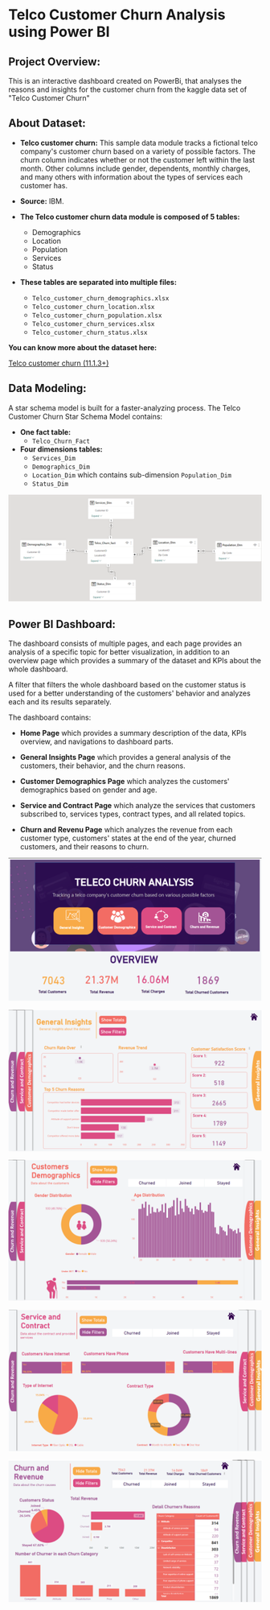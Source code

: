
# Telco Customer Churn Analysis using Power BI


## Project Overview:

This is an interactive dashboard created on PowerBi, that analyses the reasons and insights for the customer churn from the kaggle data set of "Telco Customer Churn"


## About Dataset:

- **Telco customer churn:** This sample data module tracks a fictional telco company's customer churn based on a variety of possible factors. The churn column indicates whether or not the customer left within the last month. Other columns include gender, dependents, monthly charges, and many others with information about the types of services each customer has.

- **Source:** IBM.

- **The Telco customer churn data module is composed of 5 tables:**

    - Demographics
    - Location
    - Population
    - Services
    - Status

- **These tables are separated into multiple files:**

    - ```Telco_customer_churn_demographics.xlsx```
    - ```Telco_customer_churn_location.xlsx```
    - ```Telco_customer_churn_population.xlsx```
    - ```Telco_customer_churn_services.xlsx```
    - ```Telco_customer_churn_status.xlsx```

**You can know more about the dataset here:** 

[Telco customer churn (11.1.3+)](https://www.kaggle.com/datasets/ylchang/telco-customer-churn-1113)

## Data Modeling:

A star schema model is built for a faster-analyzing process.
The Telco Customer Churn Star Schema Model contains: 
- **One fact table:**
    - ```Telco_Churn_Fact```
- **Four dimensions tables:**
    - ```Services_Dim```
    - ```Demographics_Dim```
    - ```Location_Dim``` which contains sub-dimension ```Population_Dim```
    - ```Status_Dim```

![DataModel](https://github.com/praakumar/Churn_Analysis_project-PowerBI-/blob/main/ScreenShots/DataModel.png)


## Power BI Dashboard:

The dashboard consists of multiple pages, and each page provides an analysis of a specific topic for better visualization, in addition to an overview page which provides a summary of the dataset and KPIs about the whole dashboard.

A filter that filters the whole dashboard based on the customer status is used for a better understanding of the customers' behavior and analyzes each and its results separately.

The dashboard contains:

- **Home Page** which provides a summary description of the data, KPIs overview, and navigations to dashboard parts.

- **General Insights Page** which provides a general analysis of the customers, their behavior, and the churn reasons.

- **Customer Demographics Page** which analyzes the customers' demographics based on gender and age.

- **Service and Contract Page** which analyze the services that customers subscribed to, services types, contract types, and all related topics.

- **Churn and Revenu Page** which analyzes the revenue from each customer type, customers' states at the end of the year, churned customers, and their reasons to churn.

![1](https://github.com/praakumar/Churn_Analysis_project-PowerBI-/blob/main/ScreenShots/1.png)

![2](https://github.com/praakumar/Churn_Analysis_project-PowerBI-/blob/main/ScreenShots/2.png)

![3](https://github.com/praakumar/Churn_Analysis_project-PowerBI-/blob/main/ScreenShots/3.png)

![4](https://github.com/praakumar/Churn_Analysis_project-PowerBI-/blob/main/ScreenShots/4.png)

![5](https://github.com/praakumar/Churn_Analysis_project-PowerBI-/blob/main/ScreenShots/5.png)





